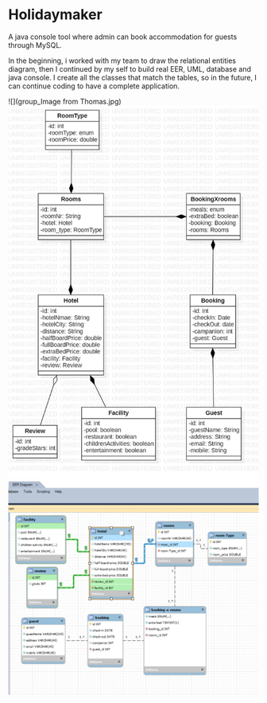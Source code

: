 # Holidaymaker
 A java console tool where admin can book accommodation for guests through MySQL.
 
In the beginning, i worked with my team to draw the relational entities diagram, then I continued by my self 
to build real EER, UML, database and java console.
I create all the classes that match the tables, so in the future, I can continue coding to have a complete application.

![](group_Image from Thomas.jpg)
![](UML.jpg)
![](EER.jpg)
